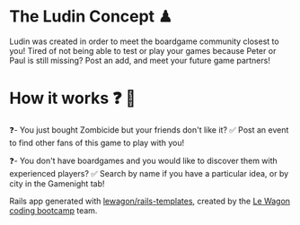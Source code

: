 # The Ludin Concept ♟

Ludin was created in order to meet the boardgame community closest to you!
Tired of not being able to test or play your games because Peter or Paul is still missing?
Post an add, and meet your future game partners!

# How it works ❓ 🎲

❓- You just bought Zombicide but your friends don't like it?
✅ Post an event to find other fans of this game to play with you!

❓- You don't have boardgames and you would like to discover them with experienced players?
✅ Search by name if you have a particular idea, or by city in the Gamenight tab!


Rails app generated with [lewagon/rails-templates](https://github.com/lewagon/rails-templates), created by the [Le Wagon coding bootcamp](https://www.lewagon.com) team.
